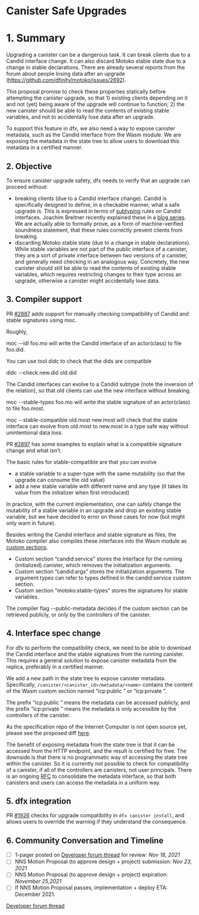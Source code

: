 # Canister Safe Upgrades

# 1. Summary

Upgrading a canister can be a dangerous task. It can break clients due to a Candid interface change. It can also discard Motoko stable state due to a change in stable declarations. There are already several reports from the forum about people losing data after an upgrade (https://github.com/dfinity/motoko/issues/2692).

This proposal promise to check these properties statically before attempting the canister upgrade, so that 1) existing clients depending on it and not (yet) being aware of the upgrade will continue to function; 2) the new canister should be able to read the contents of existing stable variables, and not to accidentally lose data after an upgrade.

To support this feature in dfx, we also need a way to expose canister metadata, such as the Candid interface from the Wasm module. We are exposing the metadata in the state tree to allow users to download this metadata in a certified manner.

## 2. Objective

To ensure canister upgrade safety, dfx needs to verify that an upgrade can proceed without:

* breaking clients (due to a Candid interface change). Candid is specifically designed to define, in a checkable manner, what a safe upgrade is. This is expressed in terms of [subtyping](https://github.com/dfinity/candid/blob/master/spec/Candid.md#upgrading-and-subtyping) rules on Candid interfaces. Joachim Breitner recently explained these in a [blog series](https://www.joachim-breitner.de/blog/782-A_Candid_explainer__The_rough_idea). We are actually able to formally prove, as a form of machine-verified soundness statement, that these rules correctly prevent clients from breaking.
* discarding Motoko stable state (due to a change in stable declarations). While stable variables are not part of the public interface of a canister, they are a sort of private interface between two versions of a canister, and generally need checking in an analogous way. Concretely, the new canister should still be able to read the contents of existing stable variables, which requires restricting changes to their type across an upgrade, otherwise a canister might accidentally lose data.

## 3. Compiler support

PR [#2887](https://github.com/dfinity/motoko/pull/2887) adds support for manually checking compatibility of Candid and stable signatures using moc.

Roughly,

moc --idl foo.mo will write the Candid interface of an actor(class) to file foo.did.

You can use tool didc to check that the dids are compatible

didc --check new.did old.did

The Candid interfaces can evolve to a Candid subtype (note the inversion of the relation), so that old clients can use the new interface without breaking.

moc --stable-types foo.mo will write the stable signature of an actor(class) to file foo.most.

moc --stable-compatible old.most new.most will check that the stable interface can evolve from old.most to new.most in a type safe way without unintentional data loss.

PR [#2897](https://github.com/dfinity/motoko/pull/2897) has some examples to explain what is a compatible signature change and what isn’t.

The basic rules for stable-compatible are that you can evolve

* a stable variable to a super-type with the same mutability (so that the upgrade can consume the old value)
* add a new stable variable with different name and any type (it takes its value from the initializer when first introduced)

In practice, with the current implementation, one can safely change the mutability of a stable variable in an upgrade and drop an existing stable variable, but we have decided to error on those cases for now (but might only warn in future).

Besides writing the Candid interface and stable signature as files, the Motoko compiler also compiles these interfaces into the Wasm module as [custom sections](https://webassembly.github.io/spec/core/appendix/custom.html).

* Custom section “candid:service” stores the interface for the running (initialized) canister, which removes the initialization arguments.
* Custom section “candid:args” stores the initialization arguments. The argument types can refer to types defined in the candid:service custom section.
* Custom section “motoko:stable-types” stores the signatures for stable variables.

The compiler flag --public-metadata decides if the custom section can be retrieved publicly, or only by the controllers of the canister.

## 4. Interface spec change

For dfx to perform the compatibility check, we need to be able to download the Candid interface and the stable signatures from the running canister. This requires a general solution to expose canister metadata from the replica, preferably in a certified manner.

We add a new path in the state tree to expose canister metadata. Specifically, `/canister/<canister_id>/metadata/<name>` contains the content of the Wasm custom section named “icp:public <name>” or “icp:private <name>”.

The prefix “icp:public ” means the metadata can be accessed publicly, and the prefix “icp:private ” means the metadata is only accessible by the controllers of the canister.

As the specification repo of the Internet Computer is not open source yet, please see the proposed diff [here](https://gist.github.com/chenyan-dfinity/3523b62167f87b7a4f56ce42ec85b167).

The benefit of exposing metadata from the state tree is that it can be accessed from the HTTP endpoint, and the result is certified for free. The downside is that there is no programmatic way of accessing the state tree within the canister. So it is currently not possible to check for compatibility of a canister, if all of the controllers are canisters, not user principals. There is an ongoing [RFC](https://forum.dfinity.org/t/rfc-standardising-how-smart-contracts-expose-state/8544) to consolidate the metadata interface, so that both canisters and users can access the metadata in a uniform way.

## 5. dfx integration

PR [#1926](https://github.com/dfinity/sdk/pull/1926) checks for upgrade compatibility in `dfx canister install`, and allows users to override the warning if they understand the consequence.

## 6. Community Conversation and Timeline

- [ ] 1-pager posted on [Developer forum thread](https://forum.dfinity.org/t/canister-safe-upgrades/8654/3) for review: *Nov 18, 2021*
- [ ] NNS Motion Proposal (to approve design + project) submission:  *Nov 23, 2021*
- [ ] NNS Motion Proposal  (to approve design + project) expiration: *November 25,2021*
- [ ] If NNS Motion Proposal passes, implementation + deploy ETA: December 2021.

[Developer forum thread](https://forum.dfinity.org/t/canister-safe-upgrades/8654)
